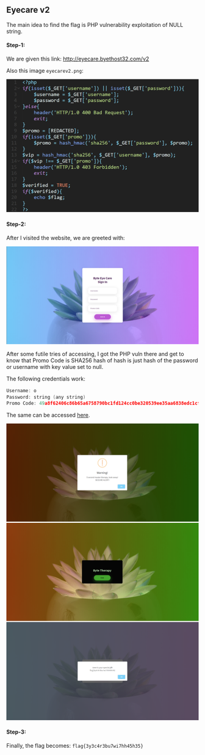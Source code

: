 ## Eyecare v2
The main idea to find the flag is PHP vulnerability exploitation of NULL string.

#### Step-1:
We are given this link: http://eyecare.byethost32.com/v2

Also this image `eyecarev2.png`:

<img src="eyecarev2.png">

#### Step-2:
After I visited the website, we are greeted with:

<img src="Web1.png">

After some futile tries of accessing, I got the PHP vuln there and get to know that Promo Code is SHA256 hash of hash is just hash of the password or username with key value set to null.

The following credentials work:

```c
Username: o
Password: string (any string)
Promo Code: 49a8f62406c86b65a6758790bc1fd124cc0be320539ee35aa6838edc1cf3b4df
```
The same can be accessed [here](http://eyecare.byethost32.com/v2/verify.php?username=o&password[]=ok&promo=49a8f62406c86b65a6758790bc1fd124cc0be320539ee35aa6838edc1cf3b4df).


<img src="Web2.png">

<img src="Web3.png">

<img src="Flag.png">

#### Step-3:
Finally, the flag becomes:
`flag{3y3c4r3bu7wi7hh45h35}`
